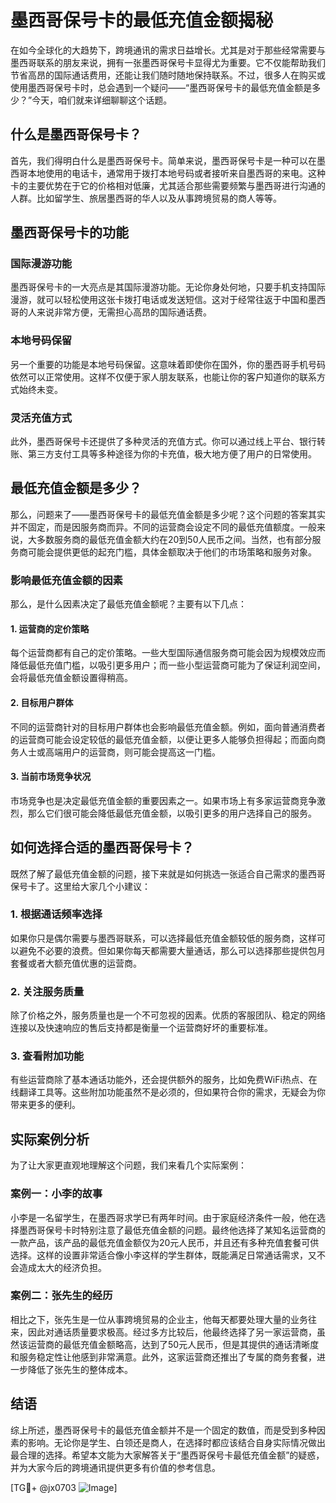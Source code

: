 # 墨西哥保号卡的最低充值金额揭秘

在如今全球化的大趋势下，跨境通讯的需求日益增长。尤其是对于那些经常需要与墨西哥联系的朋友来说，拥有一张墨西哥保号卡显得尤为重要。它不仅能帮助我们节省高昂的国际通话费用，还能让我们随时随地保持联系。不过，很多人在购买或使用墨西哥保号卡时，总会遇到一个疑问——“墨西哥保号卡的最低充值金额是多少？”今天，咱们就来详细聊聊这个话题。

## 什么是墨西哥保号卡？

首先，我们得明白什么是墨西哥保号卡。简单来说，墨西哥保号卡是一种可以在墨西哥本地使用的电话卡，通常用于拨打本地号码或者接听来自墨西哥的来电。这种卡的主要优势在于它的价格相对低廉，尤其适合那些需要频繁与墨西哥进行沟通的人群。比如留学生、旅居墨西哥的华人以及从事跨境贸易的商人等等。

## 墨西哥保号卡的功能

### 国际漫游功能

墨西哥保号卡的一大亮点是其国际漫游功能。无论你身处何地，只要手机支持国际漫游，就可以轻松使用这张卡拨打电话或发送短信。这对于经常往返于中国和墨西哥的人来说非常方便，无需担心高昂的国际通话费。

### 本地号码保留

另一个重要的功能是本地号码保留。这意味着即使你在国外，你的墨西哥手机号码依然可以正常使用。这样不仅便于家人朋友联系，也能让你的客户知道你的联系方式始终未变。

### 灵活充值方式

此外，墨西哥保号卡还提供了多种灵活的充值方式。你可以通过线上平台、银行转账、第三方支付工具等多种途径为你的卡充值，极大地方便了用户的日常使用。

## 最低充值金额是多少？

那么，问题来了——墨西哥保号卡的最低充值金额是多少呢？这个问题的答案其实并不固定，而是因服务商而异。不同的运营商会设定不同的最低充值额度。一般来说，大多数服务商的最低充值金额大约在20到50人民币之间。当然，也有部分服务商可能会提供更低的起充门槛，具体金额取决于他们的市场策略和服务对象。

### 影响最低充值金额的因素

那么，是什么因素决定了最低充值金额呢？主要有以下几点：

#### 1. 运营商的定价策略

每个运营商都有自己的定价策略。一些大型国际通信服务商可能会因为规模效应而降低最低充值门槛，以吸引更多用户；而一些小型运营商可能为了保证利润空间，会将最低充值金额设置得稍高。

#### 2. 目标用户群体

不同的运营商针对的目标用户群体也会影响最低充值金额。例如，面向普通消费者的运营商可能会设定较低的最低充值金额，以便让更多人能够负担得起；而面向商务人士或高端用户的运营商，则可能会提高这一门槛。

#### 3. 当前市场竞争状况

市场竞争也是决定最低充值金额的重要因素之一。如果市场上有多家运营商竞争激烈，那么它们很可能会降低最低充值金额，以吸引更多的用户选择自己的服务。

## 如何选择合适的墨西哥保号卡？

既然了解了最低充值金额的问题，接下来就是如何挑选一张适合自己需求的墨西哥保号卡了。这里给大家几个小建议：

### 1. 根据通话频率选择

如果你只是偶尔需要与墨西哥联系，可以选择最低充值金额较低的服务商，这样可以避免不必要的浪费。但如果你每天都需要大量通话，那么可以选择那些提供包月套餐或者大额充值优惠的运营商。

### 2. 关注服务质量

除了价格之外，服务质量也是一个不可忽视的因素。优质的客服团队、稳定的网络连接以及快速响应的售后支持都是衡量一个运营商好坏的重要标准。

### 3. 查看附加功能

有些运营商除了基本通话功能外，还会提供额外的服务，比如免费WiFi热点、在线翻译工具等。这些附加功能虽然不是必须的，但如果符合你的需求，无疑会为你带来更多的便利。

## 实际案例分析

为了让大家更直观地理解这个问题，我们来看几个实际案例：

### 案例一：小李的故事

小李是一名留学生，在墨西哥求学已有两年时间。由于家庭经济条件一般，他在选择墨西哥保号卡时特别注意了最低充值金额的问题。最终他选择了某知名运营商的一款产品，该产品的最低充值金额仅为20元人民币，并且还有多种充值套餐可供选择。这样的设置非常适合像小李这样的学生群体，既能满足日常通话需求，又不会造成太大的经济负担。

### 案例二：张先生的经历

相比之下，张先生是一位从事跨境贸易的企业主，他每天都要处理大量的业务往来，因此对通话质量要求极高。经过多方比较后，他最终选择了另一家运营商，虽然该运营商的最低充值金额略高，达到了50元人民币，但是其提供的通话清晰度和服务稳定性让他感到非常满意。此外，这家运营商还推出了专属的商务套餐，进一步降低了张先生的整体成本。

## 结语

综上所述，墨西哥保号卡的最低充值金额并不是一个固定的数值，而是受到多种因素的影响。无论你是学生、白领还是商人，在选择时都应该结合自身实际情况做出最合理的选择。希望本文能为大家解答关于“墨西哥保号卡最低充值金额”的疑惑，并为大家今后的跨境通讯提供更多有价值的参考信息。

[TG💪+ @jx0703 ![Image](https://github.com/user-attachments/assets/dbca1d08-cadb-493c-b0ec-ad6f7a83f270)]